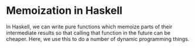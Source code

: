 # Memoization in Haskell

In Haskell, we can write pure functions which memoize parts of their intermediate results
so that calling that function in the future can be cheaper. Here, we use this to do a
number of dynamic programming things.
